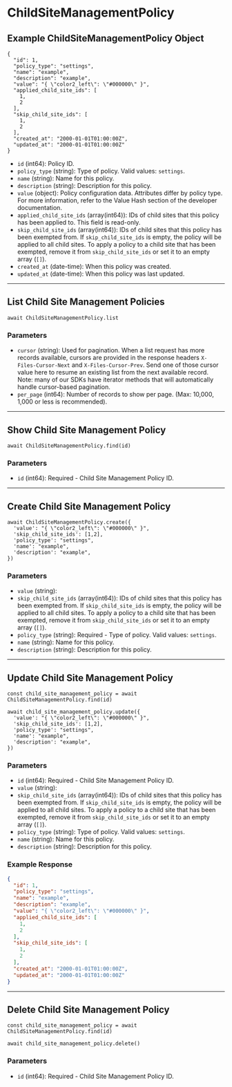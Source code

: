 # ChildSiteManagementPolicy

## Example ChildSiteManagementPolicy Object

```
{
  "id": 1,
  "policy_type": "settings",
  "name": "example",
  "description": "example",
  "value": "{ \"color2_left\": \"#000000\" }",
  "applied_child_site_ids": [
    1,
    2
  ],
  "skip_child_site_ids": [
    1,
    2
  ],
  "created_at": "2000-01-01T01:00:00Z",
  "updated_at": "2000-01-01T01:00:00Z"
}
```

* `id` (int64): Policy ID.
* `policy_type` (string): Type of policy.  Valid values: `settings`.
* `name` (string): Name for this policy.
* `description` (string): Description for this policy.
* `value` (object): Policy configuration data. Attributes differ by policy type. For more information, refer to the Value Hash section of the developer documentation.
* `applied_child_site_ids` (array(int64)): IDs of child sites that this policy has been applied to. This field is read-only.
* `skip_child_site_ids` (array(int64)): IDs of child sites that this policy has been exempted from. If `skip_child_site_ids` is empty, the policy will be applied to all child sites. To apply a policy to a child site that has been exempted, remove it from `skip_child_site_ids` or set it to an empty array (`[]`).
* `created_at` (date-time): When this policy was created.
* `updated_at` (date-time): When this policy was last updated.

---

## List Child Site Management Policies

```
await ChildSiteManagementPolicy.list
```


### Parameters

* `cursor` (string): Used for pagination.  When a list request has more records available, cursors are provided in the response headers `X-Files-Cursor-Next` and `X-Files-Cursor-Prev`.  Send one of those cursor value here to resume an existing list from the next available record.  Note: many of our SDKs have iterator methods that will automatically handle cursor-based pagination.
* `per_page` (int64): Number of records to show per page.  (Max: 10,000, 1,000 or less is recommended).

---

## Show Child Site Management Policy

```
await ChildSiteManagementPolicy.find(id)
```


### Parameters

* `id` (int64): Required - Child Site Management Policy ID.

---

## Create Child Site Management Policy

```
await ChildSiteManagementPolicy.create({
  'value': "{ \"color2_left\": \"#000000\" }",
  'skip_child_site_ids': [1,2],
  'policy_type': "settings",
  'name': "example",
  'description': "example",
})
```


### Parameters

* `value` (string): 
* `skip_child_site_ids` (array(int64)): IDs of child sites that this policy has been exempted from. If `skip_child_site_ids` is empty, the policy will be applied to all child sites. To apply a policy to a child site that has been exempted, remove it from `skip_child_site_ids` or set it to an empty array (`[]`).
* `policy_type` (string): Required - Type of policy.  Valid values: `settings`.
* `name` (string): Name for this policy.
* `description` (string): Description for this policy.

---

## Update Child Site Management Policy

```
const child_site_management_policy = await ChildSiteManagementPolicy.find(id)

await child_site_management_policy.update({
  'value': "{ \"color2_left\": \"#000000\" }",
  'skip_child_site_ids': [1,2],
  'policy_type': "settings",
  'name': "example",
  'description': "example",
})
```

### Parameters

* `id` (int64): Required - Child Site Management Policy ID.
* `value` (string): 
* `skip_child_site_ids` (array(int64)): IDs of child sites that this policy has been exempted from. If `skip_child_site_ids` is empty, the policy will be applied to all child sites. To apply a policy to a child site that has been exempted, remove it from `skip_child_site_ids` or set it to an empty array (`[]`).
* `policy_type` (string): Type of policy.  Valid values: `settings`.
* `name` (string): Name for this policy.
* `description` (string): Description for this policy.

### Example Response

```json
{
  "id": 1,
  "policy_type": "settings",
  "name": "example",
  "description": "example",
  "value": "{ \"color2_left\": \"#000000\" }",
  "applied_child_site_ids": [
    1,
    2
  ],
  "skip_child_site_ids": [
    1,
    2
  ],
  "created_at": "2000-01-01T01:00:00Z",
  "updated_at": "2000-01-01T01:00:00Z"
}
```

---

## Delete Child Site Management Policy

```
const child_site_management_policy = await ChildSiteManagementPolicy.find(id)

await child_site_management_policy.delete()
```

### Parameters

* `id` (int64): Required - Child Site Management Policy ID.

